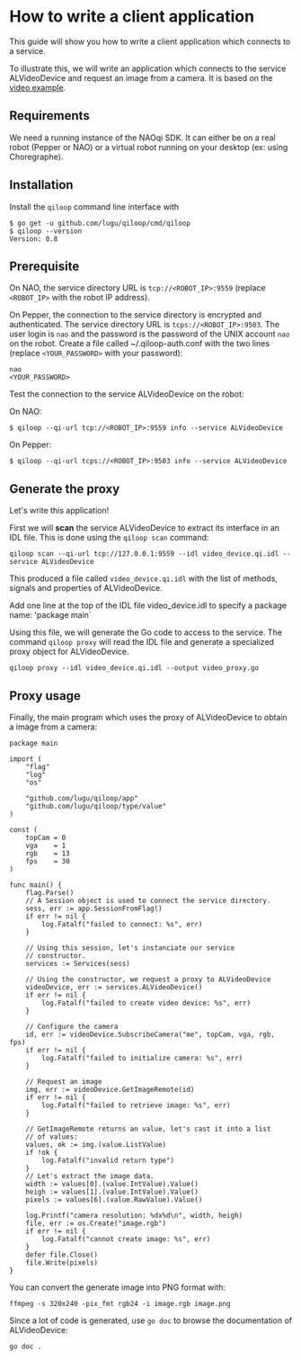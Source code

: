 # How to write a client application

This guide will show you how to write a client application which
connects to a service.

To illustrate this, we will write an application which connects to
the service ALVideoDevice and request an image from a camera. It is based on
the [video example](https://github.com/lugu/qiloop/blob/master/examples/video).

## Requirements

We need a running instance of the NAOqi SDK. It can either be on a
real robot (Pepper or NAO) or a virtual robot running on your desktop
(ex: using Choregraphe).

## Installation

Install the `qiloop` command line interface with

```
$ go get -u github.com/lugu/qiloop/cmd/qiloop
$ qiloop --version
Version: 0.8
```

## Prerequisite

On NAO, the service directory URL is `tcp://<ROBOT_IP>:9559`
(replace `<ROBOT_IP>` with the robot IP address).

On Pepper, the connection to the service directory is encrypted and
authenticated. The service directory URL is `tcps://<ROBOT_IP>:9503`.
The user login is `nao` and the password is the password of the UNIX
account `nao` on the robot. Create a file called ~/.qiloop-auth.conf with
the two lines (replace `<YOUR_PASSWORD>` with your password):

```
nao
<YOUR_PASSWORD>
```

Test the connection to the service ALVideoDevice on the robot:

On NAO:

```
$ qiloop --qi-url tcp://<ROBOT_IP>:9559 info --service ALVideoDevice
```

On Pepper:

```
$ qiloop --qi-url tcps://<ROBOT_IP>:9503 info --service ALVideoDevice
```

## Generate the proxy

Let's write this application!

First we will **scan** the service ALVideoDevice to extract its
interface in an IDL file. This is done using the `qiloop scan`
command:

```
qiloop scan --qi-url tcp://127.0.0.1:9559 --idl video_device.qi.idl --service ALVideoDevice
```

This produced a file called `video_device.qi.idl` with the list of
methods, signals and properties of ALVideoDevice.

Add one line at the top of the IDL file video_device.idl to specify a
package name: 'package main`

Using this file, we will generate the Go code to access to the
service. The command `qiloop proxy` will read the IDL file and
generate a specialized proxy object for ALVideoDevice.

```
qiloop proxy --idl video_device.qi.idl --output video_proxy.go
```

## Proxy usage

Finally, the main program which uses the proxy of ALVideoDevice to
obtain a image from a camera:

```golang
package main

import (
	"flag"
	"log"
	"os"

	"github.com/lugu/qiloop/app"
	"github.com/lugu/qiloop/type/value"
)

const (
	topCam = 0
	vga    = 1
	rgb    = 13
	fps    = 30
)

func main() {
	flag.Parse()
	// A Session object is used to connect the service directory.
	sess, err := app.SessionFromFlag()
	if err != nil {
		log.Fatalf("failed to connect: %s", err)
	}

	// Using this session, let's instanciate our service
	// constructor.
	services := Services(sess)

	// Using the constructor, we request a proxy to ALVideoDevice
	videoDevice, err := services.ALVideoDevice()
	if err != nil {
		log.Fatalf("failed to create video device: %s", err)
	}

	// Configure the camera
	id, err := videoDevice.SubscribeCamera("me", topCam, vga, rgb, fps)
	if err != nil {
		log.Fatalf("failed to initialize camera: %s", err)
	}

	// Request an image
	img, err := videoDevice.GetImageRemote(id)
	if err != nil {
		log.Fatalf("failed to retrieve image: %s", err)
	}

	// GetImageRemote returns an value, let's cast it into a list
	// of values:
	values, ok := img.(value.ListValue)
	if !ok {
		log.Fatalf("invalid return type")
	}
	// Let's extract the image data.
	width := values[0].(value.IntValue).Value()
	heigh := values[1].(value.IntValue).Value()
	pixels := values[6].(value.RawValue).Value()

	log.Printf("camera resolution: %dx%d\n", width, heigh)
	file, err := os.Create("image.rgb")
	if err != nil {
		log.Fatalf("cannot create image: %s", err)
	}
	defer file.Close()
	file.Write(pixels)
}
```

You can convert the generate image into PNG format with:

```
ffmpeg -s 320x240 -pix_fmt rgb24 -i image.rgb image.png
```

Since a lot of code is generated, use `go doc` to browse the
documentation of ALVideoDevice:
```
go doc .

```
